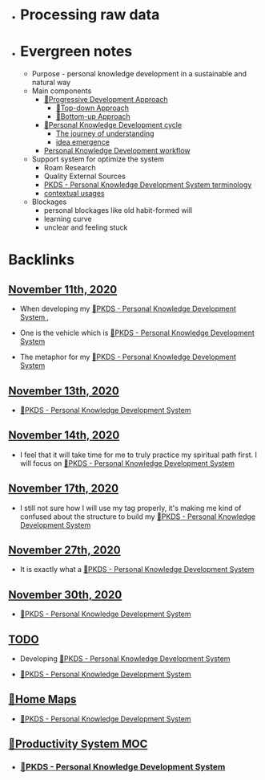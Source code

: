 - # Processing raw data
- # Evergreen notes
    - Purpose - personal knowledge development in a sustainable and natural way
    - Main components
        - [🌱Progressive Development Approach](<🌱Progressive Development Approach.md>)
            - [🌲Top-down Approach](<🌲Top-down Approach.md>)
            - [🌲Bottom-up Approach](<🌲Bottom-up Approach.md>)
        - [🌱Personal Knowledge Development cycle](<🌱Personal Knowledge Development cycle.md>)
            - [The journey of understanding](<The journey of understanding.md>)
            - [idea emergence](<idea emergence.md>)
        - [Personal Knowledge Development workflow](<Personal Knowledge Development workflow.md>)
    - Support system for optimize the system
        - Roam Research
        - Quality External Sources
        - [PKDS - Personal Knowledge Development System terminology](<PKDS - Personal Knowledge Development System terminology.md>)
        - [contextual usages](<contextual usages.md>)
    - Blockages
        - personal blockages like old habit-formed will
        - learning curve 
        - unclear and feeling stuck

# Backlinks
## [November 11th, 2020](<November 11th, 2020.md>)
- When developing my [🌱PKDS - Personal Knowledge Development System ](<🌱PKDS - Personal Knowledge Development System .md>),

- One is the vehicle which is [🌱PKDS - Personal Knowledge Development System ](<🌱PKDS - Personal Knowledge Development System .md>)

- The metaphor for my [🌱PKDS - Personal Knowledge Development System ](<🌱PKDS - Personal Knowledge Development System .md>)

## [November 13th, 2020](<November 13th, 2020.md>)
- [🌱PKDS - Personal Knowledge Development System ](<🌱PKDS - Personal Knowledge Development System .md>)

## [November 14th, 2020](<November 14th, 2020.md>)
- I feel that it will take time for me to truly practice my spiritual path first. I will focus on [🌱PKDS - Personal Knowledge Development System ](<🌱PKDS - Personal Knowledge Development System .md>)

## [November 17th, 2020](<November 17th, 2020.md>)
- I still not sure how I will use my tag properly, it's making me kind of confused about the structure to build my [🌱PKDS - Personal Knowledge Development System ](<🌱PKDS - Personal Knowledge Development System .md>)

## [November 27th, 2020](<November 27th, 2020.md>)
- It is exactly what a [🌱PKDS - Personal Knowledge Development System ](<🌱PKDS - Personal Knowledge Development System .md>)

## [November 30th, 2020](<November 30th, 2020.md>)
- [🌱PKDS - Personal Knowledge Development System ](<🌱PKDS - Personal Knowledge Development System .md>)

## [TODO](<TODO.md>)
- Developing [🌱PKDS - Personal Knowledge Development System ](<🌱PKDS - Personal Knowledge Development System .md>)

- [🌱PKDS - Personal Knowledge Development System ](<🌱PKDS - Personal Knowledge Development System .md>)

## [🏡Home Maps](<🏡Home Maps.md>)
- [🌱PKDS - Personal Knowledge Development System ](<🌱PKDS - Personal Knowledge Development System .md>)

## [🧭Productivity System MOC ](<🧭Productivity System MOC .md>)
- ### [🌱PKDS - Personal Knowledge Development System ](<🌱PKDS - Personal Knowledge Development System .md>)

